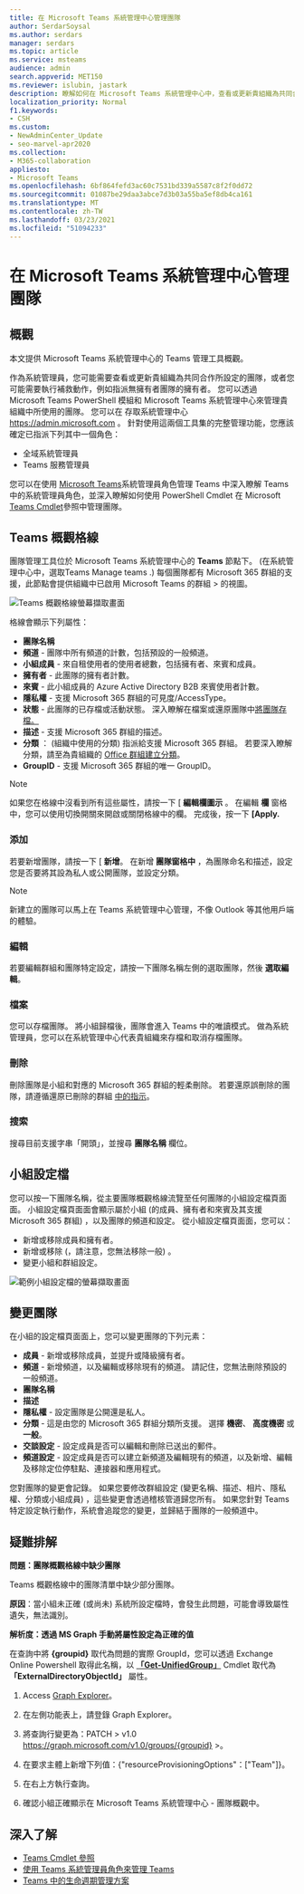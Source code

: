 ```yaml
---
title: 在 Microsoft Teams 系統管理中心管理團隊
author: SerdarSoysal
ms.author: serdars
manager: serdars
ms.topic: article
ms.service: msteams
audience: admin
search.appverid: MET150
ms.reviewer: islubin, jastark
description: 瞭解如何在 Microsoft Teams 系統管理中心中，查看或更新貴組織為共同合作所設定的團隊。
localization_priority: Normal
f1.keywords:
- CSH
ms.custom:
- NewAdminCenter_Update
- seo-marvel-apr2020
ms.collection:
- M365-collaboration
appliesto:
- Microsoft Teams
ms.openlocfilehash: 6bf864fefd3ac60c7531bd339a5587c8f2f0dd72
ms.sourcegitcommit: 01087be29daa3abce7d3b03a55ba5ef8db4ca161
ms.translationtype: MT
ms.contentlocale: zh-TW
ms.lasthandoff: 03/23/2021
ms.locfileid: "51094233"
---
```

<a name="manage-teams-in-the-microsoft-teams-admin-center"></a>在 Microsoft Teams 系統管理中心管理團隊
==========================================

## <a name="overview"></a>概觀

本文提供 Microsoft Teams 系統管理中心的 Teams 管理工具概觀。

作為系統管理員，您可能需要查看或更新貴組織為共同合作所設定的團隊，或者您可能需要執行補救動作，例如指派無擁有者團隊的擁有者。 您可以透過 Microsoft Teams PowerShell 模組和 Microsoft Teams 系統管理中心來管理貴組織中所使用的團隊。 您可以在 存取系統管理中心 <a href="https://go.microsoft.com/fwlink/p/?linkid=2024339" target="_blank">https://admin.microsoft.com</a> 。 針對使用這兩個工具集的完整管理功能，您應該確定已指派下列其中一個角色：

- 全域系統管理員
- Teams 服務管理員

您可以在使用 [Microsoft Teams](using-admin-roles.md)系統管理員角色管理 Teams 中深入瞭解 Teams 中的系統管理員角色，並深入瞭解如何使用 PowerShell Cmdlet 在 Microsoft [Teams Cmdlet](/powershell/teams/?view=teams-ps)參照中管理團隊。



## <a name="teams-overview-grid"></a>Teams 概觀格線

團隊管理工具位於 Microsoft Teams 系統管理中心的 **Teams** 節點下。  (在系統管理中心中，選取Teams Manage teams .) 每個團隊都有 Microsoft 365 群組的支援，此節點會提供組織中已啟用 Microsoft Teams 的群組  >  的視圖。

![Teams 概觀格線螢幕擷取畫面](media/manage-teams-in-modern-portal-grid.png)  

格線會顯示下列屬性：

- **團隊名稱**
- **頻道** - 團隊中所有頻道的計數，包括預設的一般頻道。
- **小組成員** - 來自租使用者的使用者總數，包括擁有者、來賓和成員。
- **擁有者** - 此團隊的擁有者計數。
- **來賓** - 此小組成員的 Azure Active Directory B2B 來賓使用者計數。
- **隱私權** - 支援 Microsoft 365 群組的可見度/AccessType。
- **狀態** - 此團隊的已存檔或活動狀態。 深入瞭解在檔案或還原團隊中[將團隊存檔。](https://support.office.com/article/archive-or-restore-a-team-dc161cfd-b328-440f-974b-5da5bd98b5a7)
- **描述** - 支援 Microsoft 365 群組的描述。
- **分類** ： (組織中使用的分類) 指派給支援 Microsoft 365 群組。 若要深入瞭解分類，請至為貴組織的 [Office 群組建立分類](/office365/enterprise/powershell/manage-office-365-groups-with-powershell#create-classifications-for-office-groups-in-your-organization)。
- **GroupID** - 支援 Microsoft 365 群組的唯一 GroupID。

> [!NOTE]
> 如果您在格線中沒看到所有這些屬性，請按一下 [ **編輯欄圖示** 。 在編輯 **欄** 窗格中，您可以使用切換開關來開啟或關閉格線中的欄。 完成後，按一下 **[Apply.**

### <a name="add"></a>添加

若要新增團隊，請按一下 [ **新增**。 在新增 **團隊窗格中** ，為團隊命名和描述，設定您是否要將其設為私人或公開團隊，並設定分類。

> [!NOTE]
> 新建立的團隊可以馬上在 Teams 系統管理中心管理，不像 Outlook 等其他用戶端的體驗。

### <a name="edit"></a>編輯

若要編輯群組和團隊特定設定，請按一下團隊名稱左側的選取團隊，然後 **選取編輯**。

### <a name="archive"></a>檔案

您可以存檔團隊。 將小組歸檔後，團隊會進入 Teams 中的唯讀模式。 做為系統管理員，您可以在系統管理中心代表貴組織來存檔和取消存檔團隊。 

### <a name="delete"></a>刪除

刪除團隊是小組和對應的 Microsoft 365 群組的輕柔刪除。 若要還原誤刪除的團隊，請遵循還原已刪除的群組 [中的指示](/microsoft-365/admin/create-groups/restore-deleted-group)。

### <a name="search"></a>搜索

搜尋目前支援字串「開頭」，並搜尋 **團隊名稱** 欄位。

## <a name="team-profile"></a>小組設定檔

您可以按一下團隊名稱，從主要團隊概觀格線流覽至任何團隊的小組設定檔頁面面。 小組設定檔頁面面會顯示屬於小組 (的成員、擁有者和來賓及其支援 Microsoft 365 群組) ，以及團隊的頻道和設定。 從小組設定檔頁面面，您可以：

- 新增或移除成員和擁有者。
- 新增或移除 (，請注意，您無法移除一般) 。
- 變更小組和群組設定。
 
![範例小組設定檔的螢幕擷取畫面](media/manage-teams-in-modern-portal-team-profile-page.png)

## <a name="making-changes-to-teams"></a>變更團隊

在小組的設定檔頁面面上，您可以變更團隊的下列元素：

- **成員** - 新增或移除成員，並提升或降級擁有者。
- **頻道** - 新增頻道，以及編輯或移除現有的頻道。 請記住，您無法刪除預設的一般頻道。
- **團隊名稱**
- **描述**
- **隱私權** - 設定團隊是公開還是私人。
- **分類** - 這是由您的 Microsoft 365 群組分類所支援。 選擇 **機密**、 **高度機密** 或 **一般**。
- **交談設定** - 設定成員是否可以編輯和刪除已送出的郵件。
- **頻道設定** - 設定成員是否可以建立新頻道及編輯現有的頻道，以及新增、編輯及移除定位停駐點、連接器和應用程式。

您對團隊的變更會記錄。 如果您要修改群組設定 (變更名稱、描述、相片、隱私權、分類或小組成員) ，這些變更會透過稽核管道歸您所有。 如果您針對 Teams 特定設定執行動作，系統會追蹤您的變更，並歸結于團隊的一般頻道中。

## <a name="troubleshooting"></a>疑難排解

**問題：團隊概觀格線中缺少團隊**

Teams 概觀格線中的團隊清單中缺少部分團隊。

**原因**：當小組未正確 (或尚未) 系統所設定檔時，會發生此問題，可能會導致屬性遺失，無法識別。

**解析度：透過 MS Graph 手動將屬性設定為正確的值**

在查詢中將 **{groupid}** 取代為問題的實際 GroupId，您可以透過 Exchange Online Powershell 取得此名稱，以 **[「Get-UnifiedGroup」](/powershell/module/exchange/users-and-groups/get-unifiedgroup?view=exchange-ps)** Cmdlet 取代為 **「ExternalDirectoryObjectId」** 屬性。

1. Access [Graph Explorer](https://developer.microsoft.com/graph/graph-explorer)。

2. 在左側功能表上，請登錄 Graph Explorer。

3. 將查詢行變更為：PATCH > v1.0 https://graph.microsoft.com/v1.0/groups/{groupid} >。

4. 在要求主體上新增下列值：{"resourceProvisioningOptions"：["Team"]}。

5. 在右上方執行查詢。

6. 確認小組正確顯示在 Microsoft Teams 系統管理中心 - 團隊概觀中。

## <a name="learn-more"></a>深入了解

- [Teams Cmdlet 參照](/powershell/teams/?view=teams-ps)  
- [使用 Teams 系統管理員角色來管理 Teams](using-admin-roles.md)
- [Teams 中的生命週期管理方案](plan-teams-lifecycle.md)